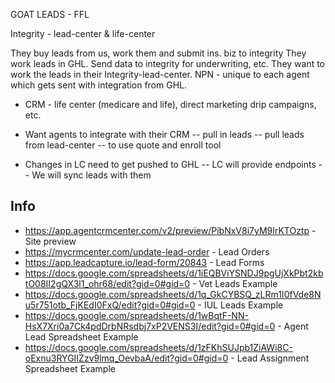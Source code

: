 GOAT LEADS - FFL

Integrity - lead-center & life-center

They buy leads from us, work them and submit ins. biz to integrity
They work leads in GHL. Send data to integrity for underwriting, etc.
They want to work the leads in their Integrity-lead-center.
NPN - unique to each agent which gets sent with integration from GHL.

- CRM - life center (medicare and life), direct marketing drip campaigns, etc.
- Want agents to integrate with their CRM
-- pull in leads
-- pull leads from lead-center
-- to use quote and enroll tool

- Changes in LC need to get pushed to GHL
-- LC will provide endpoints
-- We will sync leads with them

## Info

* https://app.agentcrmcenter.com/v2/preview/PibNxV8i7yM9IrKTOztp - Site preview
* https://mycrmcenter.com/update-lead-order - Lead Orders
* https://app.leadcapture.io/lead-form/20843 - Lead Forms
* https://docs.google.com/spreadsheets/d/1iEQBViYSNDJ9pgUjXkPbt2kbtO08II2gQX3l1_ohr68/edit?gid=0#gid=0 - Vet Leads Example
* https://docs.google.com/spreadsheets/d/1q_GkCYBSQ_zLRm1I0fVde8Nu5r751otb_FjKEdI0FxQ/edit?gid=0#gid=0 - IUL Leads Example
* https://docs.google.com/spreadsheets/d/1wBqtF-NN-HsX7Xri0a7Ck4pdDrbNRsdbj7xP2VENS3I/edit?gid=0#gid=0 - Agent Lead Spreadsheet Example
* https://docs.google.com/spreadsheets/d/1zFKhSUJpb1ZiAWi8C-oExnu3RYGIIZzv9lmq_OevbaA/edit?gid=0#gid=0 - Lead Assignment Spreadsheet Example

